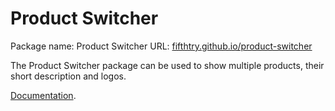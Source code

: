# Product Switcher

Package name: Product Switcher URL: [fifthtry.github.io/product-switcher](https://fifthtry.github.io/product-switcher)

The Product Switcher package can be used to show multiple products, their short 
description and logos.

[Documentation](https://fifthtry.github.io/product-switcher).